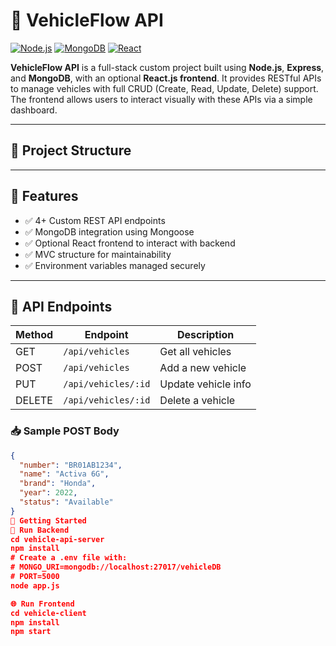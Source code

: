 # 🚗 VehicleFlow API

[![Node.js](https://img.shields.io/badge/Node.js-Backend-green)](https://nodejs.org)
[![MongoDB](https://img.shields.io/badge/MongoDB-Database-brightgreen)](https://www.mongodb.com/)
[![React](https://img.shields.io/badge/React-Frontend-blue)](https://reactjs.org/)

**VehicleFlow API** is a full-stack custom project built using **Node.js**, **Express**, and **MongoDB**, with an optional **React.js frontend**. It provides RESTful APIs to manage vehicles with full CRUD (Create, Read, Update, Delete) support. The frontend allows users to interact visually with these APIs via a simple dashboard.

---

## 📁 Project Structure


---

## 🔧 Features

- ✅ 4+ Custom REST API endpoints
- ✅ MongoDB integration using Mongoose
- ✅ Optional React frontend to interact with backend
- ✅ MVC structure for maintainability
- ✅ Environment variables managed securely

---

## 🔌 API Endpoints

| Method | Endpoint             | Description            |
|--------|----------------------|------------------------|
| GET    | `/api/vehicles`      | Get all vehicles       |
| POST   | `/api/vehicles`      | Add a new vehicle      |
| PUT    | `/api/vehicles/:id`  | Update vehicle info    |
| DELETE | `/api/vehicles/:id`  | Delete a vehicle       |

### 📥 Sample POST Body

```json
{
  "number": "BR01AB1234",
  "name": "Activa 6G",
  "brand": "Honda",
  "year": 2022,
  "status": "Available"
}
🚀 Getting Started
🔧 Run Backend
cd vehicle-api-server
npm install
# Create a .env file with:
# MONGO_URI=mongodb://localhost:27017/vehicleDB
# PORT=5000
node app.js

🌐 Run Frontend
cd vehicle-client
npm install
npm start
